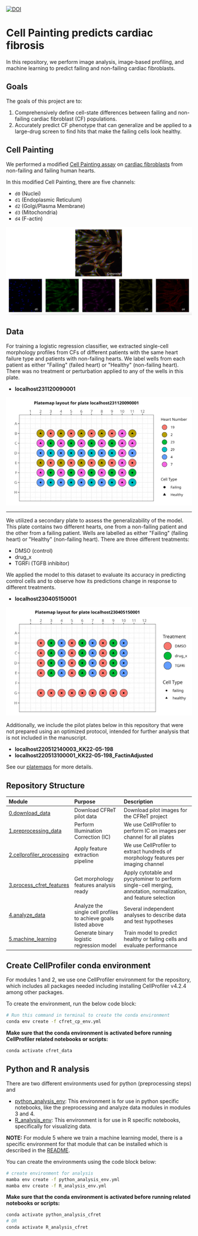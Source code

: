 [![DOI](https://zenodo.org/badge/DOI/10.5281/zenodo.13328681.svg)](https://doi.org/10.5281/zenodo.13328681)

# Cell Painting predicts cardiac fibrosis

In this repository, we perform image analysis, image-based profiling, and machine learning to predict failing and non-failing cardiac fibroblasts.  

## Goals

The goals of this project are to:

1. Comprehensively define cell-state differences between failing and non-failing cardiac fibroblast (CF) populations.
2. Accurately predict CF phenotype that can generalize and be applied to a large-drug screen to find hits that make the failing cells look healthy.

## Cell Painting

We performed a modified [Cell Painting assay](https://www.moleculardevices.com/applications/cell-imaging/cell-painting#gref) on [cardiac fibroblasts](https://www.ncbi.nlm.nih.gov/pmc/articles/PMC5588900/#:~:text=Definition%20by%20function,%2C%20and%20glycoproteins5%2C6.) from non-failing and failing human hearts. 

In this modified Cell Painting, there are five channels:

- `d0` (Nuclei)
- `d1` (Endoplasmic Reticulum)
- `d2` (Golgi/Plasma Membrane)
- `d3` (Mitochondria)
- `d4` (F-actin)

![Composite_Figure.png](example_figs/Composite_Figure.png)

## Data

For training a logistic regression classifier, we extracted single-cell morphology profiles from CFs of different patients with the same heart failure type and patients with non-failing hearts.
We label wells from each patient as either "Failing" (failed heart) or "Healthy" (non-failing heart).
There was no treatment or perturbation applied to any of the wells in this plate.

- **localhost231120090001**

![localhost231120090001_platemap_figure.png](./metadata/platemap_figures/localhost231120090001_platemap_figure.png)

---

We utilized a secondary plate to assess the generalizability of the model.
This plate contains two different hearts, one from a non-failing patient and the other from a failing patient.
Wells are labelled as either "Failing" (failing heart) or "Healthy" (non-failing heart).
There are three different treatments:

- DMSO (control)
- drug_x
- TGRFi (TGFB inhibitor)

We applied the model to this dataset to evaluate its accuracy in predicting control cells and to observe how its predictions change in response to different treatments.

- **localhost230405150001**

![localhost230405150001_platemap_figure.png](./metadata/platemap_figures/localhost230405150001_platemap_figure.png)


Additionally, we include the pilot plates below in this repository that were not prepared using an optimized protocol, intended for further analysis that is not included in the manuscript.

- **localhost220512140003_KK22-05-198**
- **localhost220513100001_KK22-05-198_FactinAdjusted**

See our [platemaps](metadata/) for more details.

## Repository Structure

| Module | Purpose | Description |
| :---- | :----- | :---------- |
| [0.download_data](0.download_data/) | Download CFReT pilot data | Download pilot images for the CFReT project |
| [1.preprocessing_data](1.preprocessing_data/) | Perform Illumination Correction (IC) | We use CellProfiler to perform IC on images per channel for all plates |
| [2.cellprofiler_processing](2.cellprofiler_processing/) | Apply feature extraction pipeline | We use CellProfiler to extract hundreds of morphology features per imaging channel |
| [3.process_cfret_features](3.process_cfret_features/) | Get morphology features analysis ready | Apply cytotable and pycytominer to perform single-cell merging, annotation, normalization, and feature selection |
| [4.analyze_data](4.analyze_data/) | Analyze the single cell profiles to achieve goals listed above | Several independent analyses to describe data and test hypotheses |
| [5.machine_learning](5.machine_learning/) | Generate binary logistic regression model | Train model to predict healthy or failing cells and evaluate performance |

## Create CellProfiler conda environment

For modules 1 and 2, we use one CellProfiler environment for the repository, which includes all packages needed including installing CellProfiler v4.2.4 among other packages.

To create the environment, run the below code block:

```bash
# Run this command in terminal to create the conda environment
conda env create -f cfret_cp_env.yml
```

**Make sure that the conda environment is activated before running CellProfiler related notebooks or scripts:**

```bash
conda activate cfret_data
```

## Python and R analysis

There are two different environments used for python (preprocessing steps) and 

- [python_analysis_env](./python_analysis_env.yml): This environment is for use in python specific notebooks, like the preprocessing and analyze data modules in modules 3 and 4.
- [R_analysis_env](./R_analysis_env.yml): This environment is for use in R specific notebooks, specifically for visualizing data.

**NOTE:** For module 5 where we train a machine learning model, there is a specific environment for that module that can be installed which is described in the [README](./5.machine_learning/README.md).

You can create the environments using the code block below:

```bash
# create environment for analysis
mamba env create -f python_analysis_env.yml
mamba env create -f R_analysis_env.yml
```

**Make sure that the conda environment is activated before running related notebooks or scripts:**

```bash
conda activate python_analysis_cfret
# OR
conda activate R_analysis_cfret
```
